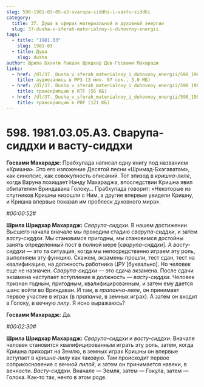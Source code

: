```yaml
---
slug: 598-1981-03-05-a3-svarupa-siddhi-i-vastu-siddhi
category:
  title: 37. Душа в сферах материальной и духовной энергии
  slug: 37-dusha-v-sferah-materialnoy-i-duhovnoy-energii
tags:
  - title: "1981.03"
    slug: 1981-03
  - title: Душа
    slug: dusha
author: Шрила Бхакти Ракшак Шридхар Дев-Госвами Махарадж
links:
  - href: /dl/37._Dusha_v_sferah_materialnoy_i_duhovnoy_energii/598_1981.03.05.A3_SridharMj_Svarupa-siddhi_i_vastu-siddhi.mp3
    title: аудиозапись в MP3 (3 мин. 07 сек., 3,0 МБ)
  - href: /dl/37._Dusha_v_sferah_materialnoy_i_duhovnoy_energii/598_1981.03.05.A3_SridharMj_Svarupa-siddhi_i_vastu-siddhi.rtf
    title: транскрипцию в RTF (55 КБ)
  - href: /dl/37._Dusha_v_sferah_materialnoy_i_duhovnoy_energii/598_1981.03.05.A3_SridharMj_Svarupa-siddhi_i_vastu-siddhi.pdf
    title: транскрипцию в PDF (121 КБ)
---
```


# 598. 1981.03.05.A3. Сварупа-сиддхи и васту-сиддхи

**Госвами Махарадж:** Прабхупада написал одну книгу под названием «Кришна». Это его изложение Десятой песни «Шримад-Бхагаватам», как синопсис, как совокупность описаний. Тот эпизод в *кришна-лиле*, когда Варуна похищает Нанду Махараджа, впоследствии Кришна явил обитателям Вриндавана Голоку… Прабхупада говорит: «Некоторые из спутников Кришны низошли с Ним, а другие впервые увидели Кришну, и Кришна впервые показал им проблеск духовного мира».

*#00:00:52#*

**Шрила Шридхар Махарадж:** *Сварупа-сиддхи*. В нашем достижении Высшего начала вначале мы проходим стадию *сварупа-сиддхи*, и затем *васту-сиддхи*. Мы становимся пригодны, мы становимся достойны занять определенный пост в полной мере [*сварупа-сиддхи*]. А *васту-сиддхи* — это та ситуация, когда мы непосредственно играем эту роль, выполняем эту функцию. Скажем, экзамены прошли, тест сдан, тест на квалификацию, на должность работника ЦРУ [буквально]. Но человек еще не назначен. *Сварупа-сиддхи* — это сдача экзамена. После сдачи экзамена наступает вступление в должность — *васту-сиддхи*. Человек признан годным, пригодным, квалифицированным, и затем ему дается шанс войти во Вриндаван. И там, в *прапанча-лиле*, он принимает первое участие в играх (в *прапанче*, в земных играх). А затем он входит в Голоку, в вечную *лилу*. Я ясно выражаюсь?

**Госвами Махарадж:** Да.

*#00:02:30#*

**Шрила Шридхар Махарадж:** *Сварупа-сиддхи* и *васту-сиддхи*. Вначале человек становится квалифицированным играть эту роль, затем, когда Кришна приходит на Землю, в земных играх Кришны он впервые вступает в *кришна-лилу* как таковую. Там происходит первое соприкосновение с вечной *лилой*, и затем он принимается навеки, в вечности. *Васту-сиддхи*. Вначале — Земля, затем — Гокула, затем — Голока. Как-то так, нечто в этом роде.

